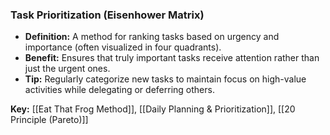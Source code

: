 ### Task Prioritization (Eisenhower Matrix)

- **Definition:** A method for ranking tasks based on urgency and importance (often visualized in four quadrants).
- **Benefit:** Ensures that truly important tasks receive attention rather than just the urgent ones.
- **Tip:** Regularly categorize new tasks to maintain focus on high-value activities while delegating or deferring others.

**Key:** [[Eat That Frog Method]], [[Daily Planning & Prioritization]], [[20 Principle (Pareto)]]